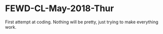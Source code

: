 # FEWD-CL-May-2018-Thur
First attempt at coding.
Nothing will be pretty, just trying to make everything work.
